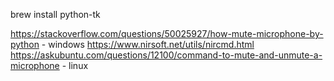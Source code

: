 brew install python-tk



https://stackoverflow.com/questions/50025927/how-mute-microphone-by-python - windows
https://www.nirsoft.net/utils/nircmd.html 
https://askubuntu.com/questions/12100/command-to-mute-and-unmute-a-microphone - linux